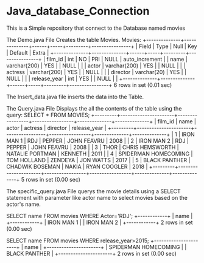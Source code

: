# Java_database_Connection

This is a Simple repository that connect to the Database named movies

The Demo.java File Creates the table Movies.
Movies:
+--------------+--------------+------+-----+---------+----------------+
| Field        | Type         | Null | Key | Default | Extra          |
+--------------+--------------+------+-----+---------+----------------+
| film_id      | int          | NO   | PRI | NULL    | auto_increment |
| name         | varchar(200) | YES  |     | NULL    |                |
| actor        | varchar(200) | YES  |     | NULL    |                |
| actress      | varchar(200) | YES  |     | NULL    |                |
| director     | varchar(20)  | YES  |     | NULL    |                |
| release_year | int          | YES  |     | NULL    |                |
+--------------+--------------+------+-----+---------+----------------+
6 rows in set (0.01 sec)


The Insert_data.java file inserts the data into the Table.

The Query.java File Displays the all the contents of the table using the query:
SELECT * FROM MOVIES;
+---------+----------------------+-----------------+-----------------+--------------+--------------+
| film_id | name                 | actor           | actress         | director     | release_year |
+---------+----------------------+-----------------+-----------------+--------------+--------------+
|       1 | IRON MAN 1           | RDJ             | PEPPER          | JOHN FEAVRU  |         2008 |
|       2 | IRON MAN 2           | RDJ             | PEPPER          | JOHN FEAVRU  |         2008 |
|       3 | THOR                 | CHRIS HEMSWORTH | NATALIE PORTMAN | KENNETH      |         2011 |
|       4 | SPIDERMAN HOMECOMING | TOM HOLLAND     | ZENDEYA         | JON WATTS    |         2017 |
|       5 | BLACK PANTHER        | CHADWIK BOSEMAN | NAKIA           | RYAN COOGLER |         2018 |
+---------+----------------------+-----------------+-----------------+--------------+--------------+
5 rows in set (0.00 sec)

The specific_query.java File querys the movie details using a SELECT statement with 
parameter like actor name to select movies based on the actor's name.

 SELECT name FROM movies WHERE Actor='RDJ';
+------------+
| name       |
+------------+
| IRON MAN 1 |
| IRON MAN 2 |
+------------+
2 rows in set (0.00 sec)


 SELECT name FROM movies WHERE release_year>2015;
+----------------------+
| name                 |
+----------------------+
| SPIDERMAN HOMECOMING |
| BLACK PANTHER        |
+----------------------+
2 rows in set (0.00 sec)
